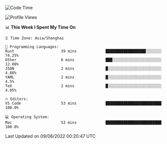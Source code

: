 <!--START_SECTION:waka-->
![Code Time](http://img.shields.io/badge/Code%20Time-1%2C363%20hrs%2018%20mins-blue)

![Profile Views](http://img.shields.io/badge/Profile%20Views-13-blue)

📊 **This Week I Spent My Time On** 

```text
⌚︎ Time Zone: Asia/Shanghai

💬 Programming Languages: 
Rust                     39 mins             ██████████████████░░░░░░░   74.25% 
Other                    6 mins              ███░░░░░░░░░░░░░░░░░░░░░░   12.08% 
JSON                     2 mins              █░░░░░░░░░░░░░░░░░░░░░░░░   4.88% 
YAML                     2 mins              █░░░░░░░░░░░░░░░░░░░░░░░░   4.5% 
TeX                      2 mins              █░░░░░░░░░░░░░░░░░░░░░░░░   4.05%

🔥 Editors: 
VS Code                  53 mins             █████████████████████████   100.0%

💻 Operating System: 
Mac                      53 mins             █████████████████████████   100.0%

```


 Last Updated on 09/06/2022 00:20:47 UTC
<!--END_SECTION:waka-->
